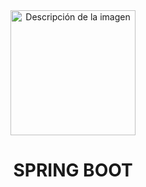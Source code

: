 <div align="center">
   <img src="../0-Assets/logo.png" alt="Descripción de la imagen" width="200px" height="200px">
   <h1>SPRING BOOT</h1>
</div>